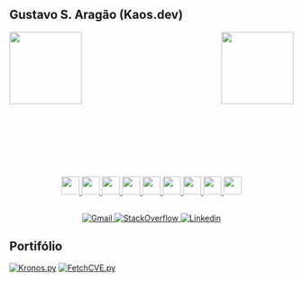 ## Gustavo S. Aragão (Kaos.dev)

<div align="center" style="display: block; width: 100%;height: 128px;">
    <a href="https://github.com/devKaos117" target="_blank">
        <img align="left" height="128px" src="https://github-readme-stats-xi-jet-86.vercel.app/api?username=devKaos117&count_private=true&show_icons=true&theme=radical&hide_title=true&hide_border=true">
        <img align="right" height="128px" src="https://github-readme-stats-xi-jet-86.vercel.app/api/top-langs/?username=devKaos117&layout=compact&&count_private=true&show_icons=true&theme=radical&hide_border=true">
    </a>
</div>

<br><br><br><br><br>

##

<div align="center" style="display: block; width: 100%;">
    <a href="https://archlinux.org/" target="_blank">
        <img  width="32" height="32" src="https://cdn.jsdelivr.net/gh/devicons/devicon@latest/icons/archlinux/archlinux-original.svg" />
    </a>
    <a href="https://code.visualstudio.com/" target="_blank">
        <img width="32" height="32" src="https://cdn.jsdelivr.net/gh/devicons/devicon@latest/icons/vscode/vscode-original.svg" />
    </a>
    <a href="https://gcc.gnu.org/" target="_blank">
        <img width="32" height="32" src="https://cdn.jsdelivr.net/gh/devicons/devicon@latest/icons/c/c-original.svg" />
    </a>
    <a href="https://gcc.gnu.org/" target="_blank">
        <img width="32" height="32" src="https://cdn.jsdelivr.net/gh/devicons/devicon@latest/icons/cplusplus/cplusplus-original.svg" />
    </a>
    <a href="https://dotnet.microsoft.com/" target="_blank">
        <img width="32" height="32" src="https://cdn.jsdelivr.net/gh/devicons/devicon@latest/icons/csharp/csharp-original.svg" />
    </a>
    <a href="https://www.python.org/" target="_blank">
        <img width="32" height="32" src="https://cdn.jsdelivr.net/gh/devicons/devicon@latest/icons/python/python-original.svg" />
    </a>
    <a href="https://go.dev/" target="_blank">
        <img width="32" height="32" src="https://cdn.jsdelivr.net/gh/devicons/devicon@latest/icons/go/go-original-wordmark.svg" />
    </a>
    <a href="https://www.gnu.org/software/bash/" target="_blank">
        <img width="32" height="32" src="https://cdn.jsdelivr.net/gh/devicons/devicon@latest/icons/bash/bash-original.svg" />
    </a>
    <a href="https://learn.microsoft.com/powershell/" target="_blank">
        <img width="32" height="32" src="https://cdn.jsdelivr.net/gh/devicons/devicon@latest/icons/powershell/powershell-original.svg" />
    </a>
</div>

##

<div  align="center" style="display: block; width: 100%;">
    <a href="mailto:gustavo.s.aragao.2003@gmail.com" target="_blank">
        <img alt="Gmail" src="https://img.shields.io/badge/Gmail-D14836?style=for-the-badge&logo=gmail&logoColor=white">
    </a>
    <a href="https://stackoverflow.com/users/12509007/gustavo-s-arag%c3%a3o" target="_blank">
        <img alt="StackOverflow" src="https://img.shields.io/badge/Stack_Overflow-FE7A16?style=for-the-badge&logo=stack-overflow&logoColor=white">
    </a>
    <a href="https://www.linkedin.com/in/kaos/" target="_blank">
        <img alt="Linkedin" src="https://img.shields.io/badge/LinkedIn-0077B5?style=for-the-badge&logo=linkedin&logoColor=white">
    </a>
</div>

## Portifólio

[![**Kronos.py**](https://github-readme-stats.vercel.app/api/pin/?username=devKaos117&repo=Kronos.py&theme=dark&description_lines_count=3)](https://github.com/devKaos117/Kronos.py)
[![**FetchCVE.py**](https://github-readme-stats.vercel.app/api/pin/?username=devKaos117&repo=FetchCVE.py&theme=dark&description_lines_count=3)](https://github.com/devKaos117/FetchCVE.py)